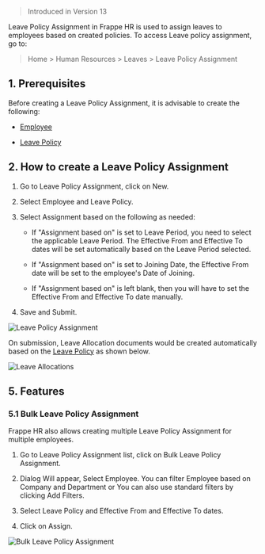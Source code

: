 > Introduced in Version 13

Leave Policy Assignment in Frappe HR is used to assign leaves to employees based on created policies. To access Leave policy assignment, go to:

> Home > Human Resources > Leaves > Leave Policy Assignment

## 1\. Prerequisites

Before creating a Leave Policy Assignment, it is advisable to create the following:

*   [Employee](https://docs.erpnext.com/docs/v14/user/manual/en/human-resources/employee)
    
*   [Leave Policy](https://docs.erpnext.com/docs/v14/user/manual/en/human-resources/leave-policy)
    

## 2\. How to create a Leave Policy Assignment

1.  Go to Leave Policy Assignment, click on New.
    
2.  Select Employee and Leave Policy.
    
3.  Select Assignment based on the following as needed:
    
    *   If "Assignment based on" is set to Leave Period, you need to select the applicable Leave Period. The Effective From and Effective To dates will be set automatically based on the Leave Period selected.
        
    *   If "Assignment based on" is set to Joining Date, the Effective From date will be set to the employee's Date of Joining.
        
    *   If "Assignment based on" is left blank, then you will have to set the Effective From and Effective To date manually.
        
4.  Save and Submit.
    

![Leave Policy Assignment](https://docs.erpnext.com/files/leave-policy-assignment.png)

On submission, Leave Allocation documents would be created automatically based on the [Leave Policy](https://docs.erpnext.com/docs/v14/user/manual/en/human-resources/leave-policy) as shown below.

![Leave Allocations](https://docs.erpnext.com/files/granted-leaves.png)

## 5\. Features

### 5.1 Bulk Leave Policy Assignment

Frappe HR also allows creating multiple Leave Policy Assignment for multiple employees.

1.  Go to Leave Policy Assignment list, click on Bulk Leave Policy Assignment.
    
2.  Dialog Will appear, Select Employee. You can filter Employee based on Company and Department or You can also use standard filters by clicking Add Filters.
    
3.  Select Leave Policy and Effective From and Effective To dates.
    
4.  Click on Assign.
    

![Bulk Leave Policy Assignment](https://docs.erpnext.com/files/bulk-leave-policy-assignment.png)